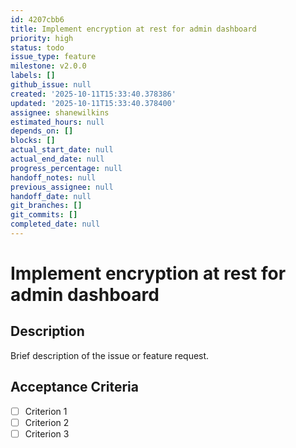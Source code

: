 ```yaml
---
id: 4207cbb6
title: Implement encryption at rest for admin dashboard
priority: high
status: todo
issue_type: feature
milestone: v2.0.0
labels: []
github_issue: null
created: '2025-10-11T15:33:40.378386'
updated: '2025-10-11T15:33:40.378400'
assignee: shanewilkins
estimated_hours: null
depends_on: []
blocks: []
actual_start_date: null
actual_end_date: null
progress_percentage: null
handoff_notes: null
previous_assignee: null
handoff_date: null
git_branches: []
git_commits: []
completed_date: null
---
```


# Implement encryption at rest for admin dashboard

## Description

Brief description of the issue or feature request.

## Acceptance Criteria

- [ ] Criterion 1
- [ ] Criterion 2
- [ ] Criterion 3